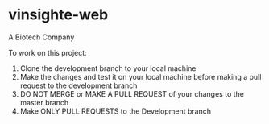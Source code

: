 # vinsighte-web
A Biotech Company

To work on this project:
<ol>
<li>Clone the development branch to your local machine</li>
<li>Make the changes and test it on your local machine before making a pull request to the development branch</li>
<li>DO NOT MERGE or MAKE A PULL REQUEST of your changes to the master branch</li>
<li>Make ONLY PULL REQUESTS to the Development branch</li>
</ol>
